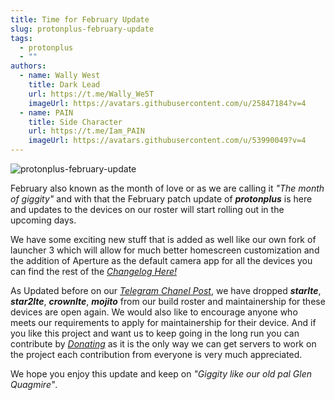 ```yaml
---
title: Time for February Update
slug: protonplus-february-update
tags:
  - protonplus
  - ""
authors:
  - name: Wally West
    title: Dark Lead
    url: https://t.me/Wally_We5T
    imageUrl: https://avatars.githubusercontent.com/u/25847184?v=4
  - name: PAIN
    title: Side Character
    url: https://t.me/Iam_PAIN
    imageUrl: https://avatars.githubusercontent.com/u/53990049?v=4
---
```

![protonplus-february-update](/img/frame-92.png)

February also known as the month of love or as we are calling it *"The month of giggity"* and with that the February patch update of ***protonplus*** is here and updates to the devices on our roster will start rolling out in the upcoming days.

<!--truncate-->

We have some exciting new stuff that is added as well like our own fork of launcher 3 which will allow for much better homescreen customization and the addition of Aperture as the default camera app for all the devices you can find the rest of the *[Changelog Here!](https://github.com/protonplus-org/ota/blob/tm/source_changelog/source_changelog.txt)*

As Updated before on our *[Telegram Chanel Post](https://t.me/protonplusupdates/73)*, we have dropped ***starlte***, ***star2lte***, ***crownlte***, ***mojito*** from our build roster and maintainership for these devices are open again. We would also like to encourage anyone who meets our requirements to apply for maintainership for their device. And if you like this project and want us to keep going in the long run you can contribute by *[Donating](https://t.me/YetAnotherAkatsuki/9)* as it is the only way we can get servers to work on the project each contribution from everyone is very much appreciated.


We hope you enjoy this update and keep on *"Giggity like our old pal Glen Quagmire"*.